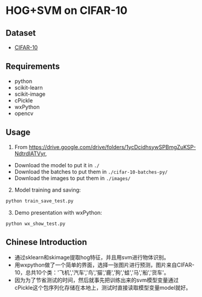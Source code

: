 # HOG+SVM on CIFAR-10

## Dataset

* [CIFAR-10](http://www.cs.toronto.edu/~kriz/cifar.html)

## Requirements

* python
* scikit-learn
* scikit-image
* cPickle
* wxPython
* opencv

## Usage

1. From https://drive.google.com/drive/folders/1ycDcidhsywSPBmgZuKSP-NdtrdIATVyr,

* Download the model to put it in `./`
* Download the batches to put them in `./cifar-10-batches-py/`
* Download the images to put them in `./images/`

2. Model training and saving:

```python
python train_save_test.py
```

3. Demo presentation with wxPython:

```
python wx_show_test.py
```

## Chinese Introduction

* 通过sklearn和skimage提取hog特征，并且用svm进行物体识别。
* 用wxpython做了一个简单的界面，选择一张图片进行预测，图片来自CIFAR-10，总共10个类：'飞机','汽车','鸟','猫','鹿','狗','蛙','马','船','货车'。
* 因为为了节省测试的时间，然后就事先把训练出来的svm模型变量通过cPickle这个包序列化存储在本地上，测试时直接读取模型变量model就好。
